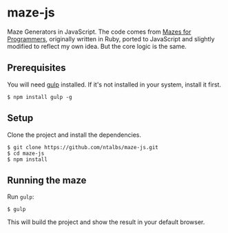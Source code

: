 # maze-js
Maze Generators in JavaScript. The code comes from [Mazes for Programmers](https://pragprog.com/book/jbmaze/mazes-for-programmers), originally written in Ruby, ported to JavaScript and slightly modified to reflect my own idea. But the core logic is the same.

## Prerequisites
You will need [gulp](https://github.com/gulpjs/gulp/blob/master/docs/getting-started.md) installed. If it's not installed in your system, install it first.

    $ npm install gulp -g

## Setup
Clone the project and install the dependencies.

    $ git clone https://github.com/ntalbs/maze-js.git
    $ cd maze-js
    $ npm install

## Running the maze
Run `gulp`:

    $ gulp

This will build the project and show the result in your default browser.
